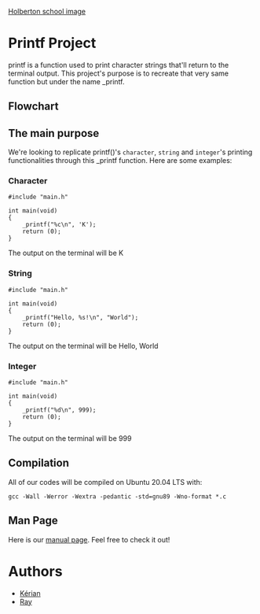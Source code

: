 [Holberton school image](https://holberton.anahuacmayab.mx/wp-content/uploads/2022/06/Holberton-Logo-v1.png)
# Printf Project

printf is a function used to print character strings that'll return to the terminal output.
This project's purpose is to recreate that very same function but under the name _printf.

## Flowchart



## The main purpose

We're looking to replicate printf()'s `character`, `string` and `integer`'s printing 
functionalities through this _printf function.
Here are some examples:

### Character

```
#include "main.h"

int main(void)
{
    _printf("%c\n", 'K');
    return (0);
}
```
The output on the terminal will be K

### String

``` 
#include "main.h"

int main(void)
{
    _printf("Hello, %s!\n", "World");
    return (0);
}
```
The output on the terminal will be Hello, World

### Integer

```
#include "main.h"

int main(void)
{
    _printf("%d\n", 999);
    return (0);
}
```
The output on the terminal will be 999

## Compilation

All of our codes will be compiled on Ubuntu 20.04 LTS with:

```
gcc -Wall -Werror -Wextra -pedantic -std=gnu89 -Wno-format *.c
```
## Man Page

Here is our [manual page](https://github.com/RAY91000/holbertonschool-printf/blob/main/man_3_printf). Feel free to check it out!

# Authors
- [Kérian](https://github.com/Hikarikedo)
- [Ray](https://github.com/RAY91000)
